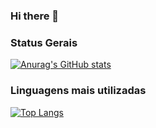 ### Hi there 👋

<!--
**luabrantess/luabrantess** is a ✨ _special_ ✨ repository because its `README.md` (this file) appears on your GitHub profile.

Here are some ideas to get you started:

- 🔭 I’m currently working on Fundation Bank of Brazil
- 🌱 I’m currently learning PhP
- 👯 I’m looking to collaborate on Laravel Projects
- 💬 Ask me about travel
-->

### Status Gerais
[![Anurag's GitHub stats](https://github-readme-stats.vercel.app/api?username=luabrantess)](https://github.com/luabrantess/github-readme-stats)


### Linguagens mais utilizadas
[![Top Langs](https://github-readme-stats.vercel.app/api/top-langs/?username=luabrantess)](https://github.com/luabrantess/github-readme-stats)
